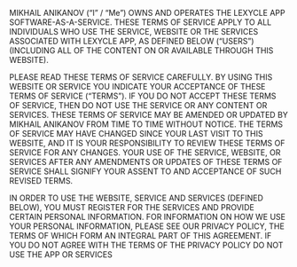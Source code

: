 MIKHAIL ANIKANOV (“I” / “Me”) OWNS AND OPERATES THE LEXYCLE APP SOFTWARE-AS-A-SERVICE. THESE TERMS OF SERVICE APPLY TO ALL INDIVIDUALS WHO USE THE SERVICE, WEBSITE OR THE SERVICES ASSOCIATED WITH LEXYCLE APP, AS DEFINED BELOW (“USERS”) (INCLUDING ALL OF THE CONTENT ON OR AVAILABLE THROUGH THIS WEBSITE).

PLEASE READ THESE TERMS OF SERVICE CAREFULLY. BY USING THIS WEBSITE OR SERVICE YOU INDICATE YOUR ACCEPTANCE OF THESE TERMS OF SERVICE (“TERMS”). IF YOU DO NOT ACCEPT THESE TERMS OF SERVICE, THEN DO NOT USE THE SERVICE OR ANY CONTENT OR SERVICES. THESE TERMS OF SERVICE MAY BE AMENDED OR UPDATED BY MIKHAIL ANIKANOV FROM TIME TO TIME WITHOUT NOTICE. THE TERMS OF SERVICE MAY HAVE CHANGED SINCE YOUR LAST VISIT TO THIS WEBSITE, AND IT IS YOUR RESPONSIBILITY TO REVIEW THESE TERMS OF SERVICE FOR ANY CHANGES. YOUR USE OF THE SERVICE, WEBSITE, OR SERVICES AFTER ANY AMENDMENTS OR UPDATES OF THESE TERMS OF SERVICE SHALL SIGNIFY YOUR ASSENT TO AND ACCEPTANCE OF SUCH REVISED TERMS.

IN ORDER TO USE THE WEBSITE, SERVICE AND SERVICES (DEFINED BELOW), YOU MUST REGISTER FOR THE SERVICES AND PROVIDE CERTAIN PERSONAL INFORMATION. FOR INFORMATION ON HOW WE USE YOUR PERSONAL INFORMATION, PLEASE SEE OUR PRIVACY POLICY, THE TERMS OF WHICH FORM AN INTEGRAL PART OF THIS AGREEMENT. IF YOU DO NOT AGREE WITH THE TERMS OF THE PRIVACY POLICY DO NOT USE THE APP OR SERVICES